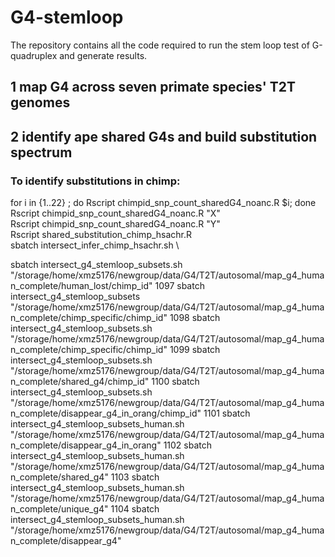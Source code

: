 # G4-stemloop
The repository contains all the code required to run the stem loop test of G-quadruplex and generate results.
## 1 map G4 across seven primate species' T2T genomes


## 2 identify ape shared G4s and build substitution spectrum
### To identify substitutions in chimp:
for i in {1..22} ; do Rscript chimpid_snp_count_sharedG4_noanc.R $i; done \
Rscript chimpid_snp_count_sharedG4_noanc.R "X" \
Rscript chimpid_snp_count_sharedG4_noanc.R "Y" \
Rscript shared_substitution_chimp_hsachr.R \
sbatch intersect_infer_chimp_hsachr.sh \


sbatch intersect_g4_stemloop_subsets.sh "/storage/home/xmz5176/newgroup/data/G4/T2T/autosomal/map_g4_human_complete/human_lost/chimp_id"
 1097  sbatch intersect_g4_stemloop_subsets "/storage/home/xmz5176/newgroup/data/G4/T2T/autosomal/map_g4_human_complete/chimp_specific/chimp_id"
 1098  sbatch intersect_g4_stemloop_subsets.sh "/storage/home/xmz5176/newgroup/data/G4/T2T/autosomal/map_g4_human_complete/chimp_specific/chimp_id"
 1099  sbatch intersect_g4_stemloop_subsets.sh "/storage/home/xmz5176/newgroup/data/G4/T2T/autosomal/map_g4_human_complete/shared_g4/chimp_id"
 1100  sbatch intersect_g4_stemloop_subsets.sh "/storage/home/xmz5176/newgroup/data/G4/T2T/autosomal/map_g4_human_complete/disappear_g4_in_orang/chimp_id"
 1101  sbatch intersect_g4_stemloop_subsets_human.sh "/storage/home/xmz5176/newgroup/data/G4/T2T/autosomal/map_g4_human_complete/disappear_g4_in_orang"
 1102  sbatch intersect_g4_stemloop_subsets_human.sh "/storage/home/xmz5176/newgroup/data/G4/T2T/autosomal/map_g4_human_complete/shared_g4"
 1103  sbatch intersect_g4_stemloop_subsets_human.sh "/storage/home/xmz5176/newgroup/data/G4/T2T/autosomal/map_g4_human_complete/unique_g4"
 1104  sbatch intersect_g4_stemloop_subsets_human.sh "/storage/home/xmz5176/newgroup/data/G4/T2T/autosomal/map_g4_human_complete/disappear_g4"
